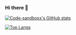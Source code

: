 ### Hi there 👋



[![Code-sandboxx's GitHub stats](https://github-readme-stats.vercel.app/api?username=code-sandboxx&show_icons=true&theme=radical)](https://github.com/anuraghazra/github-readme-stats)


[![Top Langs](https://github-readme-stats.vercel.app/api/top-langs/?username=code-sandboxx&langs_count=8&theme=radical)](https://github.com/code-sandboxx/github-readme-stats)
